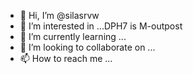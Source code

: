 - 👋 Hi, I’m @silasrvw
- 👀 I’m interested in ...DPH7 is M-outpost
- 🌱 I’m currently learning ...
- 💞️ I’m looking to collaborate on ...
- 📫 How to reach me ...

<!---
silasrvw/silasrvw is a ✨ special ✨ repository because its `README.md` (this file) appears on your GitHub profile.
You can click the Preview link to take a look at your changes.
--->
